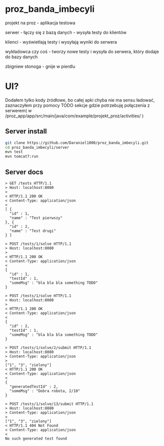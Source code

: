 # proz_banda_imbecyli

projekt na proz - aplikacja testowa

serwer - łączy się z bazą danych - wysyła testy do klientów

klienci - wyświetlają testy i wysyłają wyniki do serwera

wykładowca czy coś - tworzy nowe testy i wysyła do serwera, który dodaje do bazy danych

zbigniew stonoga - gnije w pierdlu

# UI?

Dodałem tylko kody źródłowe, bo całej apki chyba nie ma sensu ładować, zaznaczyłem przy pomocy TODO sekcje gdzie potrzebuję połączenia z serwerem( w /proz_app/app/src/main/java/com/example/projekt_proz/activities/ )

## Server install

```bash
git clone https://github.com/Daraniel1000/proz_banda_imbecyli.git
cd proz_banda_imbecyli/server
mvn test
mvn tomcat7:run
```

## Server docs

```
> GET /tests HTTP/1.1
> Host: localhost:8080
> 
< HTTP/1.1 200 OK
< Content-Type: application/json
< 
[ {
  "id" : 1,
  "name" : "Test pierwszy"
}, {
  "id" : 2,
  "name" : "Test drugi"
} ]

> POST /tests/1/solve HTTP/1.1
> Host: localhost:8080
> 
< HTTP/1.1 200 OK
< Content-Type: application/json
< 
{
  "id" : 1,
  "testId" : 1,
  "someMsg" : "bla bla bla something TODO"
}

> POST /tests/1/solve HTTP/1.1
> Host: localhost:8080
> 
< HTTP/1.1 200 OK
< Content-Type: application/json
< 
{
  "id" : 2,
  "testId" : 1,
  "someMsg" : "bla bla bla something TODO"
}

> POST /tests/1/solve/2/submit HTTP/1.1
> Host: localhost:8080
> Content-Type: application/json
> 
["1", "3", "zielony"]
< HTTP/1.1 200 OK
< Content-Type: application/json
< 
{
  "generatedTestId" : 2,
  "someMsg" : "Dobra robota, 2/10"
}

> POST /tests/1/solve/13/submit HTTP/1.1
> Host: localhost:8080
> Content-Type: application/json
> 
["1", "3", "zielony"]
< HTTP/1.1 404 Not Found
< Content-Type: application/json
< 
No such generated test found
```

